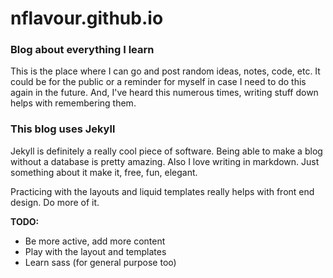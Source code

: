 nflavour.github.io
==================

### Blog about everything I learn ###

This is the place where I can go and post random ideas, notes, code, etc. It could be for the public or a reminder for myself in case I need to do this again in the future. And, I've heard this numerous times, writing stuff down helps with remembering them.

### This blog uses Jekyll ###

Jekyll is definitely a really cool piece of software. Being able to make a blog without a database is pretty amazing. Also I love writing in markdown. Just something about it make it, free, fun, elegant.

Practicing with the layouts and liquid templates really helps with front end design. Do more of it.

**TODO:**

* Be more active, add more content
* Play with the layout and templates
* Learn sass (for general purpose too)
